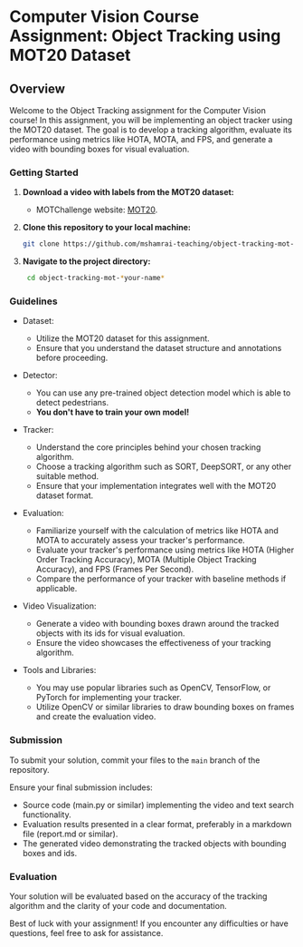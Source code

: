 # Computer Vision Course Assignment: Object Tracking using MOT20 Dataset

## Overview

Welcome to the Object Tracking assignment for the Computer Vision course! In this assignment, you will be implementing an object tracker using the MOT20 dataset. The goal is to develop a tracking algorithm, evaluate its performance using metrics like HOTA, MOTA, and FPS, and generate a video with bounding boxes for visual evaluation.

### Getting Started

1. **Download a video with labels from the MOT20 dataset:**
   - MOTChallenge website: [MOT20](https://motchallenge.net/data/MOT20/).

2. **Clone this repository to your local machine:**
     ```bash
     git clone https://github.com/mshamrai-teaching/object-tracking-mot-*your-name*
     ```
3. **Navigate to the project directory:**
      ```bash
       cd object-tracking-mot-*your-name*
      ```

### Guidelines

* Dataset:
  * Utilize the MOT20 dataset for this assignment.
  * Ensure that you understand the dataset structure and annotations before proceeding.

* Detector:
  * You can use any pre-trained object detection model which is able to detect pedestrians.
  * **You don't have to train your own model!**

* Tracker:
  * Understand the core principles behind your chosen tracking algorithm.
  * Choose a tracking algorithm such as SORT, DeepSORT, or any other suitable method.
  * Ensure that your implementation integrates well with the MOT20 dataset format.

* Evaluation:
  * Familiarize yourself with the calculation of metrics like HOTA and MOTA to accurately assess your tracker's performance.
  * Evaluate your tracker's performance using metrics like HOTA (Higher Order Tracking Accuracy), MOTA (Multiple Object Tracking Accuracy), and FPS (Frames Per Second).
  * Compare the performance of your tracker with baseline methods if applicable.

* Video Visualization:
  * Generate a video with bounding boxes drawn around the tracked objects with its ids for visual evaluation.
  * Ensure the video showcases the effectiveness of your tracking algorithm.

* Tools and Libraries:
  *  You may use popular libraries such as OpenCV, TensorFlow, or PyTorch for implementing your tracker.
  *  Utilize OpenCV or similar libraries to draw bounding boxes on frames and create the evaluation video.

### Submission

To submit your solution, commit your files to the `main` branch of the repository.

Ensure your final submission includes:
* Source code (main.py or similar) implementing the video and text search functionality.
* Evaluation results presented in a clear format, preferably in a markdown file (report.md or similar).
* The generated video demonstrating the tracked objects with bounding boxes and ids.

### Evaluation

Your solution will be evaluated based on the accuracy of the tracking algorithm and the clarity of your code and documentation.

Best of luck with your assignment! If you encounter any difficulties or have questions, feel free to ask for assistance.
